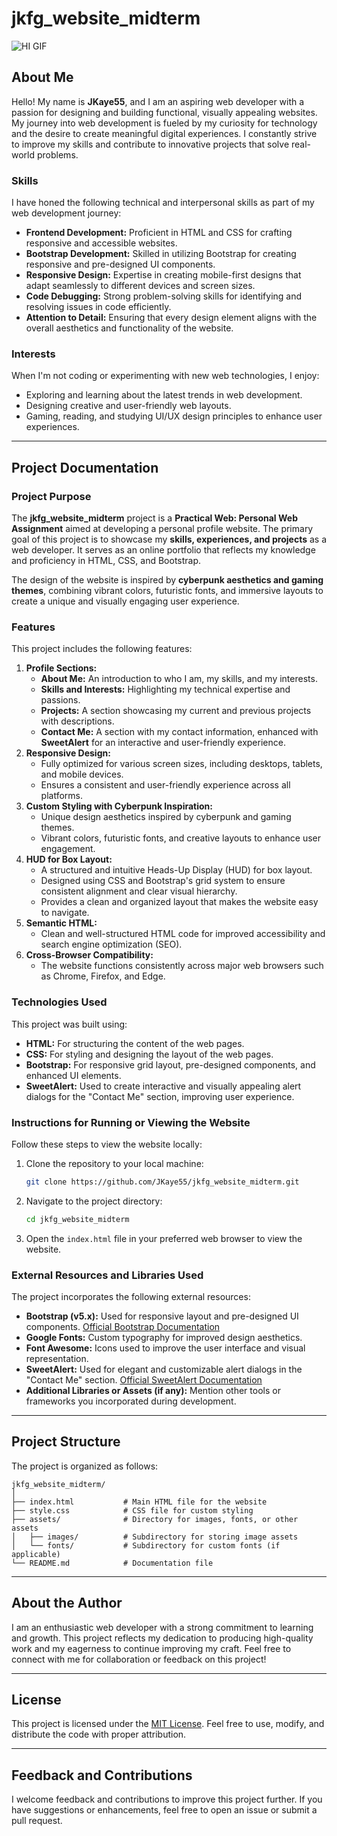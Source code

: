 # jkfg_website_midterm
![HI GIF]([https://i.imgur.com/example.gif](https://www.google.com/url?sa=i&url=https%3A%2F%2Fen.picmix.com%2Fstamp%2FSnoopyHIgifVictoriabea-2417759&psig=AOvVaw15N_Z616INKYS40CQjhD-Z&ust=1746459967746000&source=images&cd=vfe&opi=89978449&ved=0CBMQjRxqFwoTCLCTw82Uio0DFQAAAAAdAAAAABAE))
## About Me
Hello! My name is **JKaye55**, and I am an aspiring web developer with a passion for designing and building functional, visually appealing websites. My journey into web development is fueled by my curiosity for technology and the desire to create meaningful digital experiences. I constantly strive to improve my skills and contribute to innovative projects that solve real-world problems.

### Skills
I have honed the following technical and interpersonal skills as part of my web development journey:
- **Frontend Development:** Proficient in HTML and CSS for crafting responsive and accessible websites.
- **Bootstrap Development:** Skilled in utilizing Bootstrap for creating responsive and pre-designed UI components.
- **Responsive Design:** Expertise in creating mobile-first designs that adapt seamlessly to different devices and screen sizes.
- **Code Debugging:** Strong problem-solving skills for identifying and resolving issues in code efficiently.
- **Attention to Detail:** Ensuring that every design element aligns with the overall aesthetics and functionality of the website.

### Interests
When I'm not coding or experimenting with new web technologies, I enjoy:
- Exploring and learning about the latest trends in web development.
- Designing creative and user-friendly web layouts.
- Gaming, reading, and studying UI/UX design principles to enhance user experiences.

---

## Project Documentation

### Project Purpose
The **jkfg_website_midterm** project is a **Practical Web: Personal Web Assignment** aimed at developing a personal profile website. The primary goal of this project is to showcase my **skills, experiences, and projects** as a web developer. It serves as an online portfolio that reflects my knowledge and proficiency in HTML, CSS, and Bootstrap. 

The design of the website is inspired by **cyberpunk aesthetics and gaming themes**, combining vibrant colors, futuristic fonts, and immersive layouts to create a unique and visually engaging user experience.

### Features
This project includes the following features:
1. **Profile Sections:**
   - **About Me:** An introduction to who I am, my skills, and my interests.
   - **Skills and Interests:** Highlighting my technical expertise and passions.
   - **Projects:** A section showcasing my current and previous projects with descriptions.
   - **Contact Me:** A section with my contact information, enhanced with **SweetAlert** for an interactive and user-friendly experience.
2. **Responsive Design:**
   - Fully optimized for various screen sizes, including desktops, tablets, and mobile devices.
   - Ensures a consistent and user-friendly experience across all platforms.
3. **Custom Styling with Cyberpunk Inspiration:**
   - Unique design aesthetics inspired by cyberpunk and gaming themes.
   - Vibrant colors, futuristic fonts, and creative layouts to enhance user engagement.
4. **HUD for Box Layout:**
   - A structured and intuitive Heads-Up Display (HUD) for box layout.
   - Designed using CSS and Bootstrap's grid system to ensure consistent alignment and clear visual hierarchy.
   - Provides a clean and organized layout that makes the website easy to navigate.
5. **Semantic HTML:**
   - Clean and well-structured HTML code for improved accessibility and search engine optimization (SEO).
6. **Cross-Browser Compatibility:**
   - The website functions consistently across major web browsers such as Chrome, Firefox, and Edge.

### Technologies Used
This project was built using:
- **HTML:** For structuring the content of the web pages.
- **CSS:** For styling and designing the layout of the web pages.
- **Bootstrap:** For responsive grid layout, pre-designed components, and enhanced UI elements.
- **SweetAlert:** Used to create interactive and visually appealing alert dialogs for the "Contact Me" section, improving user experience.

### Instructions for Running or Viewing the Website
Follow these steps to view the website locally:
1. Clone the repository to your local machine:
   ```bash
   git clone https://github.com/JKaye55/jkfg_website_midterm.git
   ```
2. Navigate to the project directory:
   ```bash
   cd jkfg_website_midterm
   ```
3. Open the `index.html` file in your preferred web browser to view the website.

### External Resources and Libraries Used
The project incorporates the following external resources:
- **Bootstrap (v5.x):** Used for responsive layout and pre-designed UI components. [Official Bootstrap Documentation](https://getbootstrap.com/)
- **Google Fonts:** Custom typography for improved design aesthetics.
- **Font Awesome:** Icons used to improve the user interface and visual representation.
- **SweetAlert:** Used for elegant and customizable alert dialogs in the "Contact Me" section. [Official SweetAlert Documentation](https://sweetalert2.github.io/)
- **Additional Libraries or Assets (if any):** Mention other tools or frameworks you incorporated during development.

---

## Project Structure
The project is organized as follows:
```
jkfg_website_midterm/
│
├── index.html           # Main HTML file for the website
├── style.css            # CSS file for custom styling
├── assets/              # Directory for images, fonts, or other assets
│   ├── images/          # Subdirectory for storing image assets
│   └── fonts/           # Subdirectory for custom fonts (if applicable)
└── README.md            # Documentation file
```

---

## About the Author
I am an enthusiastic web developer with a strong commitment to learning and growth. This project reflects my dedication to producing high-quality work and my eagerness to continue improving my craft. Feel free to connect with me for collaboration or feedback on this project!

---

## License
This project is licensed under the [MIT License](LICENSE). Feel free to use, modify, and distribute the code with proper attribution.

---

## Feedback and Contributions
I welcome feedback and contributions to improve this project further. If you have suggestions or enhancements, feel free to open an issue or submit a pull request.
